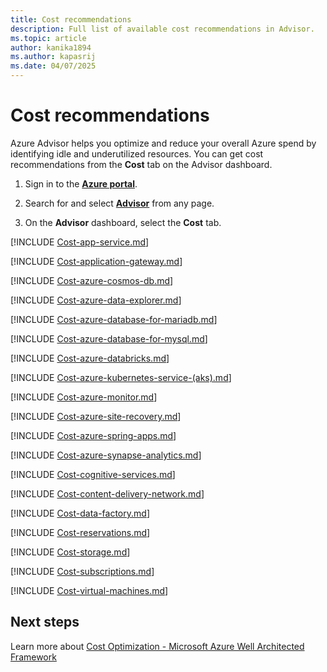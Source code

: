 ```yaml
---
title: Cost recommendations
description: Full list of available cost recommendations in Advisor.
ms.topic: article
author: kanika1894
ms.author: kapasrij
ms.date: 04/07/2025
---
```


# Cost recommendations

Azure Advisor helps you optimize and reduce your overall Azure spend by identifying idle and underutilized resources. You can get cost recommendations from the **Cost** tab on the Advisor dashboard.

1. Sign in to the [**Azure portal**](https://portal.azure.com).

1. Search for and select [**Advisor**](https://aka.ms/azureadvisordashboard) from any page.

1. On the **Advisor** dashboard, select the **Cost** tab.


[!INCLUDE [Cost-app-service.md](./includes/Cost-app-service.md)]

[!INCLUDE [Cost-application-gateway.md](./includes/Cost-application-gateway.md)]

[!INCLUDE [Cost-azure-cosmos-db.md](./includes/Cost-azure-cosmos-db.md)]

[!INCLUDE [Cost-azure-data-explorer.md](./includes/Cost-azure-data-explorer.md)]

[!INCLUDE [Cost-azure-database-for-mariadb.md](./includes/Cost-azure-database-for-mariadb.md)]

[!INCLUDE [Cost-azure-database-for-mysql.md](./includes/Cost-azure-database-for-mysql.md)]

[!INCLUDE [Cost-azure-databricks.md](./includes/Cost-azure-databricks.md)]

[!INCLUDE [Cost-azure-kubernetes-service-(aks).md](./includes/Cost-azure-kubernetes-service-(aks).md)]

[!INCLUDE [Cost-azure-monitor.md](./includes/Cost-azure-monitor.md)]

[!INCLUDE [Cost-azure-site-recovery.md](./includes/Cost-azure-site-recovery.md)]

[!INCLUDE [Cost-azure-spring-apps.md](./includes/Cost-azure-spring-apps.md)]

[!INCLUDE [Cost-azure-synapse-analytics.md](./includes/Cost-azure-synapse-analytics.md)]

[!INCLUDE [Cost-cognitive-services.md](./includes/Cost-cognitive-services.md)]

[!INCLUDE [Cost-content-delivery-network.md](./includes/Cost-content-delivery-network.md)]

[!INCLUDE [Cost-data-factory.md](./includes/Cost-data-factory.md)]

[!INCLUDE [Cost-reservations.md](./includes/Cost-reservations.md)]

[!INCLUDE [Cost-storage.md](./includes/Cost-storage.md)]

[!INCLUDE [Cost-subscriptions.md](./includes/Cost-subscriptions.md)]

[!INCLUDE [Cost-virtual-machines.md](./includes/Cost-virtual-machines.md)]


## Next steps

Learn more about [Cost Optimization - Microsoft Azure Well Architected Framework](/azure/architecture/framework/cost/overview)
